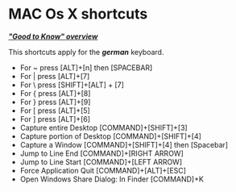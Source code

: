 # MAC Os X shortcuts 

***["Good to Know" overview](/piscis/good-to-know)***

This shortcuts apply for the ***german*** keyboard.

* For ~ press [ALT]+[n] then [SPACEBAR]
* For | press [ALT]+[7]
* For \ press [SHIFT]+[ALT] + [7]
* For { press [ALT]+[8]
* For } press [ALT]+[9] 
* For [ press [ALT]+[5]
* For ] press [ALT]+[6]
* Capture entire Desktop [COMMAND]+[SHIFT]+[3]
* Capture portion of Desktop [COMMAND]+[SHIFT]+[4]
* Capture a Window [COMMAND]+[SHIFT]+[4] then [Spacebar]
* Jump to Line End [COMMAND]+[RIGHT ARROW]
* Jump to Line Start [COMMAND]+[LEFT ARROW]
* Force Application Quit [COMMAND]+[ALT]+[ESC]
* Open Windows Share Dialog: In Finder [COMMAND]+K 